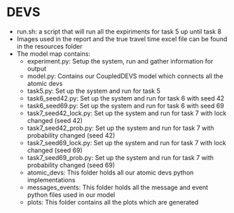 # DEVS
- run.sh: a script that will run all the expiriments for task 5 up until task 8
- Images used in the report and the true travel time excel file can be found in the resources folder
- The model map contains:
  - experiment.py: Setup the system, run and gather information for output
  - model.py: Contains our CoupledDEVS model which connects all the atomic devs
  - task5.py: Set up the system and run for task 5
  - task6_seed42.py: Set up the system and run for task 6 with seed 42
  - task6_seed69.py: Set up the system and run for task 6 with seed 69
  - task7_seed42_lock.py: Set up the system and run for task 7 with lock changed (seed 42)
  - task7_seed42_prob.py: Set up the system and run for task 7 with probability changed (seed 42)
  - task7_seed69_lock.py: Set up the system and run for task 7 with lock changed (seed 69)
  - task7_seed69_prob.py: Set up the system and run for task 7 with probability changed (seed 69)
  - atomic_devs: This folder holds all our atomic devs python implementations
  - messages_events: This folder holds all the message and event python files used in our model
  - plots: This folder contains all the plots which are generated
